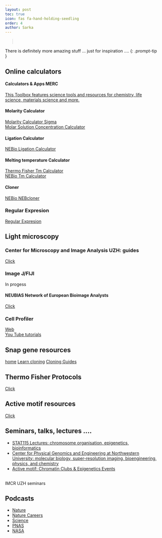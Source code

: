 ```yaml
---
layout: post
toc: true
icon: fas fa-hand-holding-seedling
order: 4
author: Sarka
---
```



><br>
There is definitely more amazing stuff ... just for inspiration ....
{: .prompt-tip }


## Online calculators

#### Calculators & Apps MERC
[This Toolbox features science tools and resources for chemistry, life science, materials science and more.](https://www.sigmaaldrich.com/CH/en/support/calculators-and-apps)

#### Molarity Calculator
[Molarity Calculator Sigma](https://www.sigmaaldrich.com/CH/fr/support/calculators-and-apps/mass-molarity-calculator?srsltid=AfmBOorsaac7BKk0WhD5_x0mo4iELr1S1a1lRS4quN9XICQeIxsh77vj) <br>
[Molar Solution Concentration Calculator](https://www.physiologyweb.com/calculators/molar_solution_concentration_calculator.html) <br>

#### Ligation Calculator
[NEBio Ligation Calculator](https://nebiocalculator.neb.com/#!/ligation) <br>

#### Melting temperature Calculator
[Thermo Fisher Tm Calculator](https://www.thermofisher.com/ch/en/home/brands/thermo-scientific/molecular-biology/molecular-biology-learning-center/molecular-biology-resource-library/thermo-scientific-web-tools/tm-calculator.html) <br>
[NEBio Tm Calculator](https://tmcalculator.neb.com/#!/main) <br>

#### Cloner
[NEBio NEBcloner](https://nebcloner.neb.com/#!/) <br>

### Regular Expresion
[Regular Expresion](https://regex101.com/) <br>

## Light microscopy

### Center for Microscopy and Image Analysis UZH: guides
[Click](https://zmb.dozuki.com/)

### Image J/FIJI
In progess

#### NEUBIAS Network of European Bioimage Analysts
[Click](https://www.youtube.com/@NEUBIAS)<br>

### Cell Profiler
[Web](https://cellprofiler.org/)<br>
[You Tube tutorials](https://www.youtube.com/playlist?list=PLXSm9cHbSZBBy7JkChB32_e3lURUcT3RL)<br>

## Snap gene resources
[home](https://www.snapgene.com/resources)
[Learn cloning](https://www.snapgene.com/resources#latest-resources)
[Cloning Guides](https://www.snapgene.com/resources#cloning-guides)

## Thermo Fisher Protocols
[Click](https://www.thermofisher.com/ch/en/home/references/protocols.html)

## Active motif resources
[Click](https://www.activemotif.com/resources)<br>


## Seminars, talks, lectures .... 
* [STAT115 Lectures: chromosome organisation, epigenetics, bioinformatics](https://www.youtube.com/@xiaoleshirleyliu6474/featured)<br>
* [Center for Physical Genomics and Engineering at Northwestern University: molecular biology, super-resolution imaging, bioengineering, physics, and chemistry](https://www.youtube.com/@PhysGenCenter/videos)<br>
* [Active motif: Chromatin Clubs & Epigenetics Events](https://www.activemotif.com/chromatin-clubs)<br>
<br>
IMCR UZH seminars




## Podcasts
* [Nature](https://www.nature.com/nature/articles?type=nature-podcast)
* [Nature Careers](https://www.nature.com/nature/articles?type=nature-careers-podcast)
* [Science](https://www.science.org/podcasts)
* [PNAS](https://www.pnas.org/about/science-sessions-podcast)
* [NASA](https://www.nasa.gov/podcasts/)



